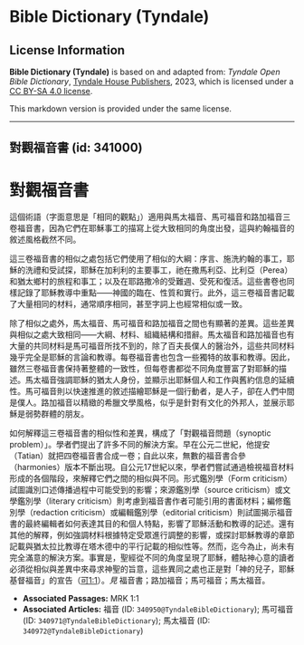 # Bible Dictionary (Tyndale)

## License Information

**Bible Dictionary (Tyndale)** is based on and adapted from: _Tyndale Open Bible Dictionary_, [Tyndale House Publishers](https://tyndaleopenresources.com/), 2023, which is licensed under a [CC BY-SA 4.0 license](https://creativecommons.org/licenses/by-sa/4.0/legalcode.en).

This markdown version is provided under the same license.



--------------------------------

## 對觀福音書 (id: 341000)

對觀福音書
=====

這個術語（字面意思是「相同的觀點」）適用與馬太福音、馬可福音和路加福音三卷福音書，因為它們在耶穌事工的描寫上從大致相同的角度出發，這與約翰福音的敘述風格截然不同。

這三卷福音書的相似之處包括它們使用了相似的大綱：序言、施洗約翰的事工，耶穌的洗禮和受試探，耶穌在加利利的主要事工，祂在撒馬利亞、比利亞（Perea）和猶太鄉村的旅程和事工；以及在耶路撒冷的受難週、受死和復活。這些書卷也同樣記錄了耶穌教導中重點——神國的臨在、性質和實行。此外，這三卷福音書記載了大量相同的材料，通常順序相同，甚至字詞上也經常相似或一致。

除了相似之處外，馬太福音、馬可福音和路加福音之間也有顯著的差異。這些差異與相似之處大致相同——大綱、材料、組織結構和措辭。馬太福音和路加福音也有大量的共同材料是馬可福音所找不到的，除了百夫長僕人的醫治外，這些共同材料幾乎完全是耶穌的言論和教導。每卷福音書也包含一些獨特的故事和教導。因此，雖然三卷福音書保持著整體的一致性，但每卷書都從不同角度豐富了對耶穌的描述。馬太福音強調耶穌的猶太人身份，並顯示出耶穌個人和工作與舊約信息的延續性。馬可福音則以快速推進的敘述描繪耶穌是一個行動者，是人子，卻在人們中間是僕人。路加福音以精緻的希臘文學風格，似乎是針對有文化的外邦人，並展示耶穌是弱勢群體的朋友。

如何解釋這三卷福音書的相似性和差異，構成了「對觀福音問題（synoptic problem）」。學者們提出了許多不同的解決方案。早在公元二世紀，他提安（Tatian）就把四卷福音書合成一卷；自此以來，無數的福音書合參（harmonies）版本不斷出現。自公元17世紀以來，學者們嘗試通過檢視福音材料形成的各個階段，來解釋它們之間的相似與不同。形式鑑別學（Form criticism）試圖識別口述傳播過程中可能受到的影響；來源鑑別學（source criticism）或文學鑑別學（literary criticism）則考慮到福音書作者可能引用的書面材料；編修鑑別學（redaction criticism）或編輯鑑別學（editorial criticism）則試圖揭示福音書的最終編輯者如何表達其目的和個人特點，影響了耶穌活動和教導的記述。還有其他的解釋，例如強調材料根據特定受眾進行調整的影響，或探討耶穌教導的章節記載與猶太拉比教導在塔木德中的平行記載的相似性等。然而，迄今為止，尚未有完全滿意的解決方案。事實是，聖經從不同的角度呈現了耶穌，體貼神心意的讀者必須從相似與差異中來尋求神聖的旨意，這些異同之處也正是對「神的兒子，耶穌基督福音」的宣告（[可1:1](https://ref.ly/Mark1:1)）。*見* 福音書；路加福音；馬可福音；馬太福音。

* **Associated Passages:** MRK 1:1
* **Associated Articles:** 福音 (ID: `340950@TyndaleBibleDictionary`); 馬可福音 (ID: `340971@TyndaleBibleDictionary`); 馬太福音 (ID: `340972@TyndaleBibleDictionary`)

